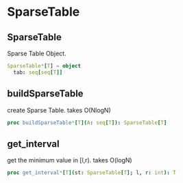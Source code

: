 # SparseTable

## SparseTable

Sparse Table Object.
```nim
SparseTable*[T] = object
  tab: seq[seq[T]]

```
## buildSparseTable

create Sparse Table. takes O(NlogN)
```nim
proc buildSparseTable*[T](A: seq[T]): SparseTable[T]
```
## get_interval

get the minimum value in [l,r). takes O(logN)
```nim
proc get_interval*[T](st: SparseTable[T]; l, r: int): T
```
